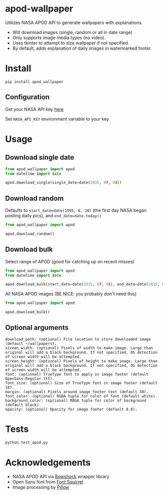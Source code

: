 # apod-wallpaper
Utilizes NASA APOD API to generate wallpapers with explanations.
* Will download images (single, random or all in date range)
* Only supports image media types (no video).
* Uses tkinter to attempt to size wallpaper if not specified.
* By default, adds explanation of daily images in watermarked footer.

# Install
```
pip install apod_wallpaper
```

## Configuration
Get your NASA API key [here](https://api.nasa.gov/index.html#apply-for-an-api-key)

Set `NASA_API_KEY` environment variable to your key.

# Usage

## Download single date
``` python
from apod_wallpaper import apod
from datetime import date

apod.download_single(single_date=date(2015, 07, 01))
```

## Download random
Defaults to `start_date=date(1995, 6, 20)` (the first day NASA began posting daily pics), and  `end_date=date.today()`
``` python
from apod_wallpaper import apod

apod.download_random()
```

## Download bulk
Select range of APOD (good for catching up on recent misses)
``` python
from apod_wallpaper import apod
from datetime import date

apod.download_bulk(start_date=date(2015, 07, 01), end_date=date(2015, 07, 05))
```

All NASA APOD images (BE NICE: you probably don't need this)
``` python
from apod_wallpaper import apod

apod.download_bulk()
```



## Optional arguments
```
download_path: (optional) File location to store downloaded image (default ~/wallpapers).
screen_width: (optional) Pixels of width to make image. Large than original will add a black background. If not specified, OS detection of screen width will be attempted.
screen_height: (optional) Pixels of height to make image. Large than original will add a black background. If not specified, OS detection of screen width will be attempted.
font: (optional) TrueType font to apply in image footer (default OpenSans-Regular.ttf).
font_size: (optional) Size of TrueType font in image footer (default 18).
margin: (optional) Pixels around image footer text (default 50).
font_color: (optional) RGBA tuple for color of font (default white).
background_color: (optional) RBGA tuple for color of background (default black).
opacity: (optional) Opacity for image footer (default 0.8).
```

# Tests
``` python
python test_apod.py
```

# Acknowledgements
* NASA APOD API via [Bowshock](https://github.com/emirozer/bowshock) wrapper library
* Open Sans font from [Font Squirrel](http://www.fontsquirrel.com/)
* Image processing by [Pillow](https://github.com/python-pillow/Pillow)
